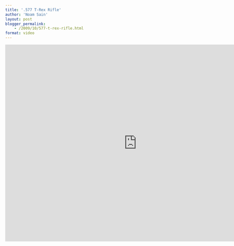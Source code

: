 ```yaml
---
title: '.577 T-Rex Rifle'
author: 'Noam Sain'
layout: post
blogger_permalink:
    - /2009/10/577-t-rex-rifle.html
format: video
---
```


<iframe allow="accelerometer; autoplay; clipboard-write; encrypted-media; gyroscope; picture-in-picture; web-share" allowfullscreen="" frameborder="0" height="630" loading="lazy" src="https://www.youtube.com/embed/7y7KjanpWOk?feature=oembed" title="577 t-rex rifle shots (a.k.a elephant gun)" width="840"></iframe>